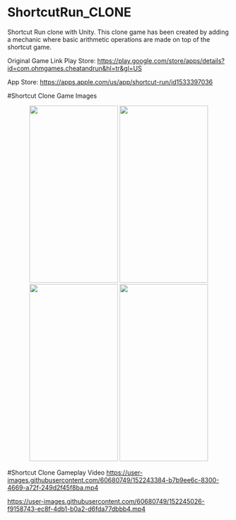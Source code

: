 # ShortcutRun_CLONE
Shortcut Run clone with Unity.
This clone game has been created by adding a mechanic where basic arithmetic operations are made on top of the shortcut game.

Original Game Link
Play Store: https://play.google.com/store/apps/details?id=com.ohmgames.cheatandrun&hl=tr&gl=US

App Store:  https://apps.apple.com/us/app/shortcut-run/id1533397036

#Shortcut Clone Game Images
<p align="center">
<img src="https://user-images.githubusercontent.com/60680749/149034515-863c437d-f87b-4378-b773-d5909601dba1.png" width="200" height="400">
<img src="https://user-images.githubusercontent.com/60680749/149034517-21f6f2cc-c811-4c1d-aec3-7b9f4db05474.png" width="200" height="400">
<img src="https://user-images.githubusercontent.com/60680749/149034519-853b1fc6-d3f2-4a05-b1b3-0907030ea6e5.png" width="200" height="400">
<img src="https://user-images.githubusercontent.com/60680749/149034524-25a42f97-88a3-4519-a49c-66a632acf4d7.png" width="200" height="400">
</p>

#Shortcut Clone Gameplay Video
https://user-images.githubusercontent.com/60680749/152243384-b7b9ee6c-8300-4669-a72f-249d2f45f8ba.mp4


https://user-images.githubusercontent.com/60680749/152245026-f9158743-ec8f-4db1-b0a2-d6fda77dbbb4.mp4

